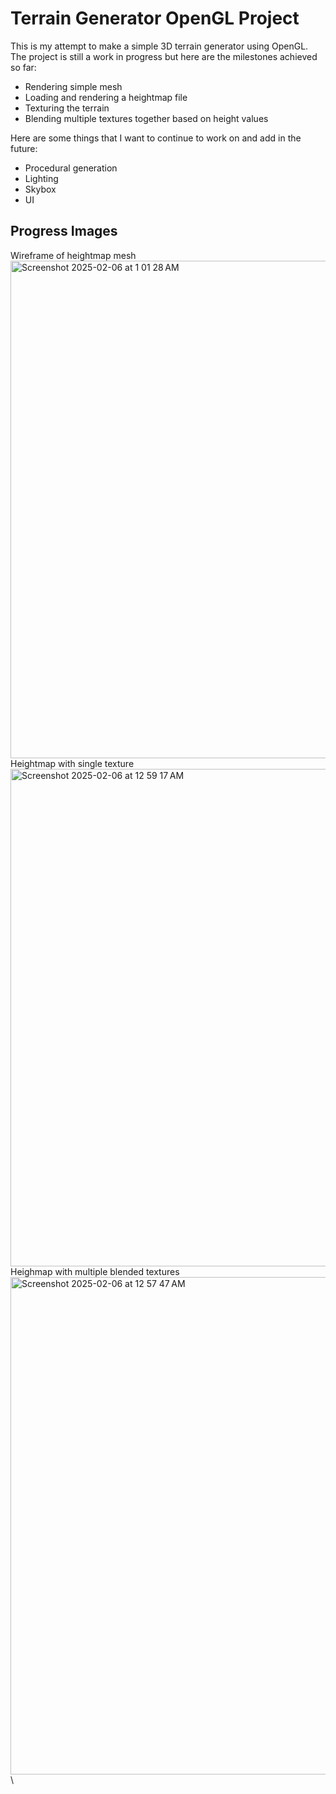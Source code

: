 # Terrain Generator OpenGL Project
This is my attempt to make a simple 3D terrain generator using OpenGL. The project is still a work in progress but here are the milestones achieved so far:
- Rendering simple mesh
- Loading and rendering a heightmap file
- Texturing the terrain
- Blending multiple textures together based on height values

Here are some things that I want to continue to work on and add in the future:
- Procedural generation
- Lighting
- Skybox
- UI

## Progress Images
Wireframe of heightmap mesh
<img width="796" alt="Screenshot 2025-02-06 at 1 01 28 AM" src="https://github.com/user-attachments/assets/8bfda19f-3439-48c1-bd95-f203d7e88c33" /> \
Heightmap with single texture
<img width="796" alt="Screenshot 2025-02-06 at 12 59 17 AM" src="https://github.com/user-attachments/assets/e2337bcd-4968-4600-80c5-b0176d26eaba" /> \
Heighmap with multiple blended textures
<img width="796" alt="Screenshot 2025-02-06 at 12 57 47 AM" src="https://github.com/user-attachments/assets/d802ea8c-2a51-46aa-9bd7-a470ee732b43" /> \

